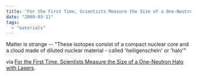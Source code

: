 ```yaml
---
title: "For the First Time, Scientists Measure the Size of a One-Neutron Halo with Lasers"
date: "2009-03-11"
tags: 
  - "materials"
---
```


Matter is strange -- "These isotopes consist of a compact nuclear core and a cloud made of diluted nuclear material - called 'heiligenschein' or 'halo'"

via [For the First Time, Scientists Measure the Size of a One-Neutron Halo with Lasers](http://www.physorg.com/news154361753.html).
